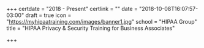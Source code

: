 +++
certdate = "2018 - Present"
certlink = ""
date = "2018-10-08T16:07:57-03:00"
draft = true
icon = "https://myhipaatraining.com/images/banner1.jpg"
school = "HIPAA Group"
title = "HIPAA Privacy & Security Training for Business Associates"

+++
